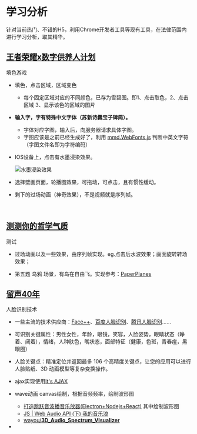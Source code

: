 # 学习分析

针对当前热门、不错的H5，利用Chrome开发者工具等现有工具，在法律范围内进行学习分析，取其精华。



## [王者荣耀x数字供养人计划](https://pvp.qq.com/act/a20180921dunhuang/)

填色游戏

- 填色，点击区域，区域变色

  - 每个固定区域对应的不同颜色，已存为雪碧图。即1、点击取色，2、点击区域 3、显示该色的区域的图片

- **输入字，字有特殊中文字体（苏新诗爨宝子碑简）。**
  - 字体对应字图，输入后，向服务器请求具体字图。
  - 字图应该是之前已经生成好了，利用 [mmd.WebFonts.js](https://github.com/Sanchez3/MyProject/blob/master/!!!Learn/mmd.WebFonts.js) 判断中英文字符（字图文件名即为字符编码）

- IOS设备上，点击有水墨浸染效果。

  ![水墨浸染效果](https://github.com/Sanchez3/MyProject/blob/master/!!!Learn/%E6%B0%B4%E5%A2%A8%E6%B5%B8%E6%9F%93%E6%95%88%E6%9E%9C.gif)

- 选择壁画页面，轮播图效果，可拖动，可点击，且有惯性缓动。

- 剩下的过场动画（神奇效果），不是视频就是序列帧。

  ​



## [测测你的哲学气质](https://c.m.163.com/nc/qa/activity/dada_philosophy_7/index.html)
测试

- 过场动画以及一些效果，由序列帧实现。eg.点击后水波效果；画面旋转转场效果；

- 第五题 乌鸦 场景，有鸟在自由飞。实现参考：[PaperPlanes](https://github.com/Sanchez3/paperplanes)



## [留声40年](https://st.music.163.com/c/reform40-h5/z/index.html)

人脸识别技术

- 一些主流的技术供应商：[Face++](https://www.faceplusplus.com.cn/)、[百度人脸识别](https://ai.baidu.com/tech/face)、[腾讯人脸识别](https://ai.qq.com/doc/detectface.shtml)……

- 可识别关键属性：男性女性，年龄，眼镜，笑容，人脸姿势，眼睛状态（睁着、闭着），情绪，人种肤色，嘴状态，面部特征（健康，色斑，青春痘，黑眼圈）
- 人脸关键点：精准定位并返回最多 106 个高精度关键点，让您的应用可以进行人脸贴纸、3D 动画模型等复杂变换操作。
- ajax实现使用[It's AJAX](https://github.com/ded/reqwest)
- wave动画  canvas绘制，根据音频频率，绘制波形图
  - [打造跳跃音波播音乐放器(Electron+Nodejs+React)](https://juejin.im/post/5af02453518825672c00dfd4) 其中绘制波形图
  - [JS | Web Audio API (下) 我的音乐浪](https://www.jianshu.com/p/b52d09ee4c7c)
  - [wayou/**3D_Audio_Spectrum_VIsualizer**](https://github.com/Wayou/3D_Audio_Spectrum_VIsualizer)
- 

